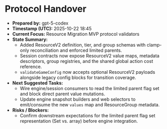 # Protocol Handover

- **Prepared by:** gpt-5-codex
- **Timestamp (UTC):** 2025-10-22 18:45
- **Current Focus:** Resource Migration MVP protocol validators
- **State Summary:**
  - Added ResourceV2 definition, tier, and group schemas with clamp-only reconciliation and enforced limited parents.
  - Session contracts now expose ResourceV2 value maps, metadata descriptors, group registries, and the shared global action cost reference.
  - `validateGameConfig` now accepts optional ResourceV2 payloads alongside legacy config blocks for transition coverage.
- **Next Suggested Tasks:**
  - Wire engine/session consumers to read the limited parent flag set and block direct parent value mutations.
  - Update engine snapshot builders and web selectors to emit/consume the new `values` map and ResourceGroup metadata.
- **Risks / Blockers:**
  - Confirm downstream expectations for the limited parent flag set representation (Set vs. array) before engine integration.
